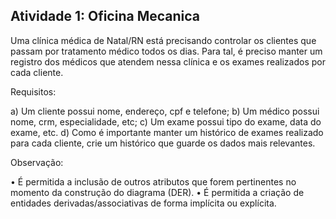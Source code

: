 ## Atividade 1: Oficina Mecanica

Uma clínica médica de Natal/RN está precisando controlar os clientes que passam por tratamento
médico todos os dias. Para tal, é preciso manter um registro dos médicos que atendem nessa clínica e os exames realizados por cada cliente.

Requisitos:

a) Um cliente possui nome, endereço, cpf e telefone;
b) Um médico possui nome, crm, especialidade, etc;
c) Um exame possui tipo do exame, data do exame, etc.
d) Como é importante manter um histórico de exames realizado para cada cliente, 
crie um histórico que guarde os dados mais relevantes.

Observação:

• É permitida a inclusão de outros atributos que forem pertinentes no momento da construção do
diagrama (DER).
• É permitida a criação de entidades derivadas/associativas de forma implícita ou explícita.